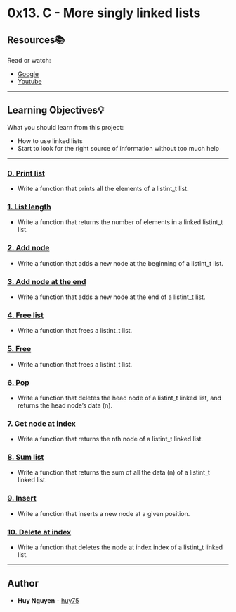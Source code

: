 # 0x13. C - More singly linked lists

## Resources:books:
Read or watch:
* [Google](https://intranet.hbtn.io/rltoken/VxmJXbHtjDMJAKj7dU-6sg)
* [Youtube](https://intranet.hbtn.io/rltoken/PqebvZ1ey95sB8eDiYl8_A)

---
## Learning Objectives:bulb:
What you should learn from this project:

* How to use linked lists
* Start to look for the right source of information without too much help

---

### [0. Print list](./0-print_listint.c)
* Write a function that prints all the elements of a listint_t list.


### [1. List length](./1-listint_len.c)
* Write a function that returns the number of elements in a linked listint_t list.


### [2. Add node](./2-add_nodeint.c)
* Write a function that adds a new node at the beginning of a listint_t list.


### [3. Add node at the end](./3-add_nodeint_end.c)
* Write a function that adds a new node at the end of a listint_t list.


### [4. Free list](./4-free_listint.c)
* Write a function that frees a listint_t list.


### [5. Free](./5-free_listint2.c)
* Write a function that frees a listint_t list.


### [6. Pop](./6-pop_listint.c)
* Write a function that deletes the head node of a listint_t linked list, and returns the head node’s data (n).


### [7. Get node at index](./7-get_nodeint.c)
* Write a function that returns the nth node of a listint_t linked list.


### [8. Sum list](./8-sum_listint.c)
* Write a function that returns the sum of all the data (n) of a listint_t linked list.


### [9. Insert](./9-insert_nodeint.c)
* Write a function that inserts a new node at a given position.


### [10. Delete at index](./10-delete_nodeint.c)
* Write a function that deletes the node at index index of a listint_t linked list.

---

## Author
* **Huy Nguyen** - [huy75](https://github.com/huy75)